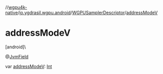 //[wgpu4k-native](../../../index.md)/[io.ygdrasil.wgpu.android](../index.md)/[WGPUSamplerDescriptor](index.md)/[addressModeV](address-mode-v.md)

# addressModeV

[android]\

@[JvmField](https://kotlinlang.org/api/core/kotlin-stdlib/kotlin.jvm/-jvm-field/index.html)

var [addressModeV](address-mode-v.md): [Int](https://kotlinlang.org/api/core/kotlin-stdlib/kotlin/-int/index.html)